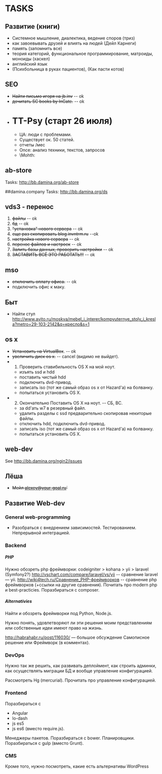 # TASKS #

## Развитие  (книги)
* Системное мышление, диалектика, ведение споров (триз)
* как завоевывать друзей и влиять на людей (Дейл Карнеги)
* память (запомнить все)
* теория категорий, функциональное программирование, матроиды, моноиды (хаскел)
* английский язык
* (Психбольница в руках пациентов), (Как пасти котов)

## SEO
* ~~Найти письмо игоря на jb.inv~~ -- ok
* ~~дочитать SC books by InGate.~~ -- ok
* # TT-Psy (старт 26 июля)
    - ЦА: люди с проблемами.
    - Существует ок. 50 статей.
    - отчеты /мес
    - Once: анализ техники, текстов, запросов
    - \Mohth: 

## ab-store
Tasks: http://bb.damina.org/ab-store

##damina.company
Tasks: http://bb.damina.org/ds

## vds3 - перенос
1. ~~файлы~~ -- ok
2. ~~бд~~ -- ok
3. ~~"установка" нового сервера~~ -- ok
4. ~~еще раз скопировать blog.invntrm.ru~~ --ok
3. ~~настройка нового сервера~~ -- ok
4. ~~перенос файлов и настроек~~ -- ok
5. ~~Залить базы данных, проверить настройки~~ -- ok
5. ~~ЗАСТАВИТЬ ВСЁ ЭТО РАБОТАТЬ!!!~~ -- ok

## mso
* ~~отключить оплату офиса.~~ -- ok
* подключить офис к маку.

## Быт
* Найти стул http://www.avito.ru/moskva/mebel_i_interer/kompyuternye_stoly_i_kresla?metro=29-103-2142&q=кресло&s=1
## os x
* ~~Установить на VirtualBox~~. -- ok
* ~~увеличить диск os x.~~ -- cancel (видимо не выйдет).
* 1) Проверить ставибильность OS X на мой ноут.
	- изъять ssd и hdd
	- поставить чистый hdd
	- подключить dvd-привод.
	- записать iso (тот же самый образ os x от Hazard'а) на болванку.
	- попытаться установить OS X.
* 2) Окончательно Поставить OS X на ноут. -- СБ, ВС.
	- за dd'ать w7 в резервный файл.
	- удалить разделы с ssd предварительно скопировав некиторые файлы.
	- отключить hdd, подключить dvd-привод.
	- записать iso (тот же самый образ os x от Hazard'а) на болванку.
	- попытаться установить OS X.

## web-dev
See http://bb.damina.org/ngin2/issues

## Лёша
* ~~Мейл alexey@your-goal.ru`~~

## Развитие Web-dev 

### General web-programming
* Разобраться с внедрением зависимостей. Тестированием. Непрерывной интеграцией.

### Backend
##### PHP
Нужно обозреть php фреймворки: codeigniter > kohana > yii > laravel (Symfony2?)
http://vschart.com/compare/laravel/vs/yii -- сравнение laravel — yii.
http://wiki4tech.ru/Сравнение_PHP-фреймворков -- сравнение php фреймворков (+ссылки на другие сравнения).
Почитать про modern php и best-practicies.
Поразбираться с composer.

##### Alternativies
Найти и обозреть фреймворки под Python, Node.js.

Нужно понять, удовлетворяют ли эти решения моим представлениям или собственные идеи имеют право на жизнь.

http://habrahabr.ru/post/116030/ — большое обсуждение Самописное решение или Фреймворк (в комментах).

### DevOps
Нужно так же решить, как развивать деплоймент, как строить админки, как осуществлять миграции БД и вообще управление конфигурацией.

Рассмотреть Hg (mercurial).
Прочитать про управление конфигурацией.

### Frontend
Поразбираться с
* Angular
* lo-dash
* js es5
* js es6 (вместо require.js).

Менеджеры пакетов. Поразбираться с bower.
Планировщики. Поразбираться с gulp (вместо Grunt).

### CMS
Кроме того, нужно посмотреть, какие есть альтернативы WordPress
